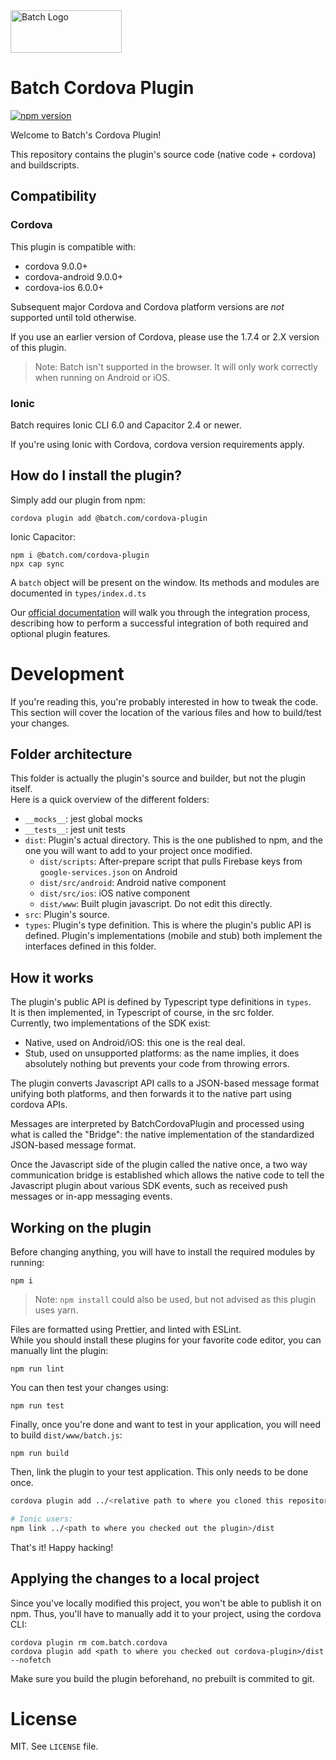 <img src="https://static.batch.com/documentation/Readmes/logo_batch_full_178@2x.png" srcset="https://static.batch.com/documentation/Readmes/logo_batch_full_178.png 1x" width="178" height="68" alt="Batch Logo" />

# Batch Cordova Plugin

[![npm version](https://badge.fury.io/js/com.batch.cordova.svg)](https://badge.fury.io/js/com.batch.cordova)

Welcome to Batch's Cordova Plugin!

This repository contains the plugin's source code (native code + cordova) and buildscripts.

## Compatibility

### Cordova

This plugin is compatible with:

- cordova 9.0.0+
- cordova-android 9.0.0+
- cordova-ios 6.0.0+

Subsequent major Cordova and Cordova platform versions are _not_ supported until told otherwise.

If you use an earlier version of Cordova, please use the 1.7.4 or 2.X version of this plugin.

> Note: Batch isn't supported in the browser. It will only work correctly when running on Android or iOS.

### Ionic

Batch requires Ionic CLI 6.0 and Capacitor 2.4 or newer.

If you're using Ionic with Cordova, cordova version requirements apply.

## How do I install the plugin?

Simply add our plugin from npm:

```
cordova plugin add @batch.com/cordova-plugin
```

Ionic Capacitor:
```
npm i @batch.com/cordova-plugin
npx cap sync
```

A `batch` object will be present on the window. Its methods and modules are documented in `types/index.d.ts`

Our [official documentation](https://batch.com/doc/cordova/sdk-integration/initial-setup.html) will walk you through the integration process, describing how to perform a successful integration of both required and optional plugin features.

# Development

If you're reading this, you're probably interested in how to tweak the code.
This section will cover the location of the various files and how to build/test your changes.

## Folder architecture

This folder is actually the plugin's source and builder, but not the plugin itself.  
Here is a quick overview of the different folders:

- `__mocks__`: jest global mocks
- `__tests__`: jest unit tests
- `dist`: Plugin's actual directory. This is the one published to npm, and the one you will want to add to your project once modified.
  - `dist/scripts`: After-prepare script that pulls Firebase keys from `google-services.json` on Android
  - `dist/src/android`: Android native component
  - `dist/src/ios`: iOS native component
  - `dist/www`: Built plugin javascript. Do not edit this directly.
- `src`: Plugin's source.
- `types`: Plugin's type definition. This is where the plugin's public API is defined. Plugin's implementations (mobile and stub) both implement the interfaces defined in this folder.

## How it works

The plugin's public API is defined by Typescript type definitions in `types`.  
It is then implemented, in Typescript of course, in the src folder.  
Currently, two implementations of the SDK exist:

- Native, used on Android/iOS: this one is the real deal.
- Stub, used on unsupported platforms: as the name implies, it does absolutely nothing but prevents your code from throwing errors.

The plugin converts Javascript API calls to a JSON-based message format unifying both platforms, and then forwards it to the native part using cordova APIs.

Messages are interpreted by BatchCordovaPlugin and processed using what is called the "Bridge": the native implementation of the standardized JSON-based message format.

Once the Javascript side of the plugin called the native once, a two way communication bridge is established which allows the native code to tell the Javascript plugin about various SDK events, such as received push messages or in-app messaging events.

## Working on the plugin

Before changing anything, you will have to install the required modules by running:

```
npm i
```

> Note: `npm install` could also be used, but not advised as this plugin uses yarn.

Files are formatted using Prettier, and linted with ESLint.  
While you should install these plugins for your favorite code editor, you can manually lint the plugin:

```
npm run lint
```

You can then test your changes using:

```
npm run test
```

Finally, once you're done and want to test in your application, you will need to build `dist/www/batch.js`:

```
npm run build
```

Then, link the plugin to your test application. This only needs to be done once.  
```bash
cordova plugin add ../<relative path to where you cloned this repository>/Batch-Cordova-Plugin/dist/ --link

# Ionic users:
npm link ../<path to where you checked out the plugin>/dist
```

That's it! Happy hacking!

## Applying the changes to a local project

Since you've locally modified this project, you won't be able to publish it on npm.
Thus, you'll have to manually add it to your project, using the cordova CLI:

```
cordova plugin rm com.batch.cordova
cordova plugin add <path to where you checked out cordova-plugin>/dist --nofetch
```

Make sure you build the plugin beforehand, no prebuilt is commited to git.

# License

MIT. See `LICENSE` file.
